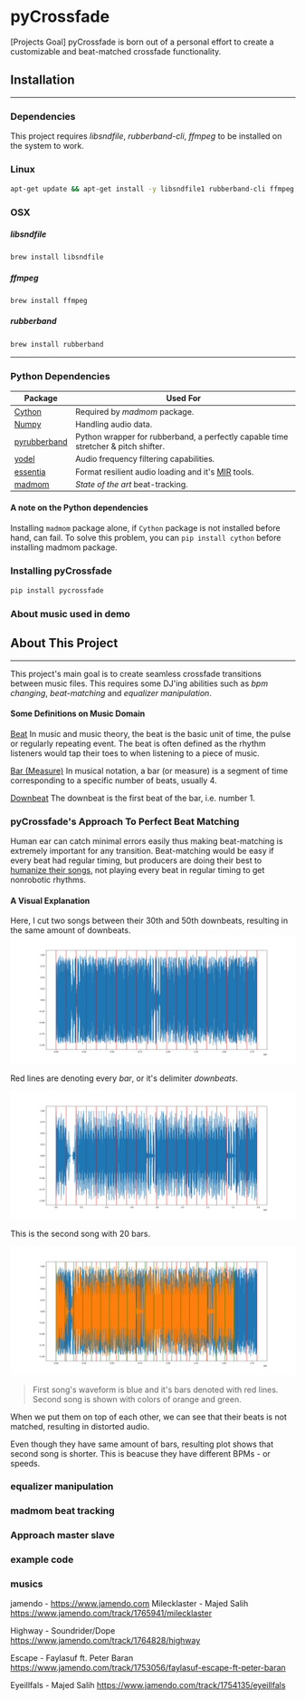 # pyCrossfade
[Projects Goal]
pyCrossfade is born out of a personal effort to create a customizable and beat-matched crossfade functionality. 


## Installation
---------

### Dependencies

This project requires *libsndfile*, *rubberband-cli*, *ffmpeg* to be installed on the system to work.

### Linux

```bash
apt-get update && apt-get install -y libsndfile1 rubberband-cli ffmpeg
```

### OSX


##### libsndfile
```bash
brew install libsndfile
```
##### ffmpeg
```bash
brew install ffmpeg
```

##### rubberband
```bash
brew install rubberband
```
-----

### Python Dependencies



|Package|Used For|
|---|---|
|[Cython](https://github.com/cython/cython) | Required by _madmom_ package.|
|[Numpy](https://github.com/numpy/numpy)|Handling audio data.|
|[pyrubberband](https://github.com/bmcfee/pyrubberband)|Python wrapper for rubberband, a perfectly capable time stretcher & pitch shifter.|
|[yodel](https://github.com/rclement/yodel)|Audio frequency filtering capabilities.|
|[essentia](https://github.com/MTG/essentia)|Format resilient audio loading and it's [MIR](https://en.wikipedia.org/wiki/Music_information_retrieval) tools.  	    |
|[madmom](https://github.com/CPJKU/madmom)|_State of the art_ beat-tracking.|

#### A note on the Python dependencies
Installing `madmom` package alone, if `Cython` package is not installed before hand, can fail. To solve this problem, you can `pip install cython` before installing madmom package.


### Installing  pyCrossfade
```bash
pip install pycrossfade
```
### About music used in demo





## About This Project
---------
This project's main goal is to create seamless crossfade transitions between music files. This requires some DJ'ing abilities such as _bpm changing_, _beat-matching_ and _equalizer manipulation_.


#### Some Definitions on Music Domain 
[Beat](https://en.wikipedia.org/wiki/Beat_(music))
In music and music theory, the beat is the basic unit of time, the pulse or regularly repeating event. 
The beat is often defined as the rhythm listeners would tap their toes to when listening to a piece of music. 


[Bar (Measure)](https://en.wikipedia.org/wiki/Bar_(music))
In musical notation, a bar (or measure) is a segment of time corresponding to a specific number of beats, usually 4.

[Downbeat](https://en.wikipedia.org/wiki/Beat_(music)#Downbeat_and_upbeat)
The downbeat is the first beat of the bar, i.e. number 1.


### pyCrossfade's Approach To Perfect Beat Matching
Human ear can catch minimal errors easily thus making beat-matching is extremely important for any transition. Beat-matching would be easy if every beat had regular timing, but producers are doing their best to [humanize their songs](https://www.izotope.com/en/learn/how-to-humanize-and-dehumanize-drums.html), not playing every beat in regular timing to get nonrobotic rhythms.

#### A Visual Explanation

Here, I cut two songs between their 30th and 50th downbeats, resulting in the same amount of downbeats.
![Escape.mp3 Downbeats](./assets/images/Escape-Downbeats.png)

Red lines are denoting every _bar_, or it's delimiter _downbeats_.

![Eyeillfals.mp3 Downbeats](./assets/images/Eyeillfals-Downbeats.png)

This is the second song with 20 bars.

![Escape.mp3 and  Downbeats](./assets/images/Eyeillfals-Escape-Downbeats.png)
> First song's waveform is blue and it's bars denoted with red lines. Second song is shown with colors of orange and green. 

When we put them on top of each other, we can see that their beats is not matched, resulting in distorted audio.


Even though they have same amount of bars, resulting plot shows that second song is shorter. This is beacuse they have different BPMs - or speeds.



### equalizer manipulation

### madmom beat tracking

### Approach master slave

### example code

### musics

jamendo - https://www.jamendo.com
 Milecklaster - Majed Salih https://www.jamendo.com/track/1765941/milecklaster

  Highway - Soundrider/Dope https://www.jamendo.com/track/1764828/highway

  Escape - Faylasuf ft. Peter Baran https://www.jamendo.com/track/1753056/faylasuf-escape-ft-peter-baran

Eyeillfals - Majed Salih https://www.jamendo.com/track/1754135/eyeillfals